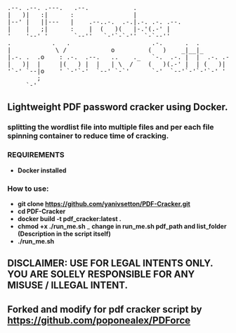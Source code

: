 <pre>
                                                               
                                                               
.--. .--. .---.   .--.            .                            
|   )|   :|      :                |                            
|--' |   ||---   |    .--..-.  .-.|.-. .-. .--.                
|    |   ;|      :    |  (   )(   |-.'(.-' |                   
'    '--' '       `--''   `-'`-`-''  `-`--''                   
.           .   .                      .-.      .  .           
|            \ /            o         (   )    _|__|_          
|.-. .  .o    : .-.  .--.   ..    ._   `-.  .-. |  |  .-. .--. 
|   )|  |     |(   ) |  |   | \  /    (   )(.-' |  | (   )|  | 
'`-' `--|o    ' `-'`-'  `--' `-`'      `-'  `--'`-'`-'`-' '  `-
        ;                                                      
     `-'                                                       
</pre>

## Lightweight PDF password cracker using Docker.
### splitting the wordlist file into multiple files and per each file spinning container to reduce time of cracking.

### REQUIREMENTS
- __Docker installed__

### How to use:
- __git clone https://github.com/yanivsetton/PDF-Cracker.git__
- __cd PDF-Cracker__
- __docker build -t pdf_cracker:latest .__
- __chmod +x ./run_me.sh__
_ __change in run_me.sh pdf_path and list_folder (Description in the script itself)__
- __./run_me.sh__

## DISCLAIMER: USE FOR LEGAL INTENTS ONLY. YOU ARE SOLELY RESPONSIBLE FOR ANY MISUSE / ILLEGAL INTENT.
## Forked and modify for pdf cracker script by https://github.com/poponealex/PDForce
